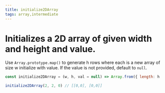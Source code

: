 ```yaml
---
title: initialize2DArray
tags: array,intermediate
---
```


# Initializes a 2D array of given width and height and value.

Use `Array.prototype.map()` to generate h rows where each is a new array of size w initialize with value. If the value is not provided, default to `null`.

```js
const initialize2DArray = (w, h, val = null) => Array.from({ length: h }).map(() => Array.from({ length: w }).fill(val))
```

```js
initialize2DArray(2, 2, 0) // [[0,0], [0,0]]
```
